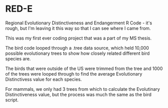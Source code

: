 # RED-E
Regional Evolutionary Distinctiveness and Endangerment R Code - it's rough,
but I'm leaving it this way so that I can see where I came from.

This was my first ever coding project that was a part of my MS thesis. 

The bird code looped through a .tree data source, which held 10,000 possible 
evolutionary trees to show how closely related different bird species are.

The birds that were outside of the US were trimmed from the tree and 1000 of
the trees were looped through to find the average Evolutionary Distinctivess 
value for each species. 

For mammals, we only had 3 trees from which to calculate the Evolutinary 
Distinctiveness value, but the process was much the same as the bird script.
